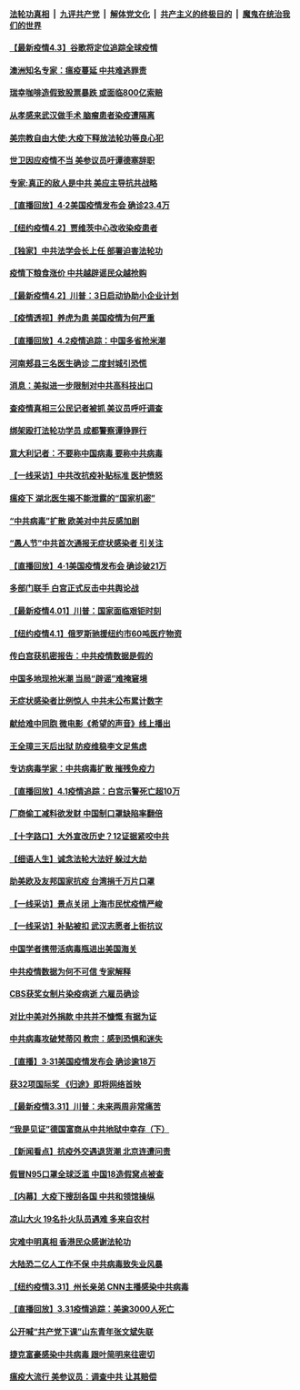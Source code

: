 ####  [法轮功真相](../../../../basic/blob/master/README.md?t=04031830) &nbsp;|&nbsp; [九评共产党](../../../../9ping.md/blob/master/README.md?t=04031830) &nbsp;|&nbsp; [解体党文化](../../../../jtdwh.md/blob/master/README.md?t=04031830)  &nbsp;|&nbsp; [共产主义的终极目的](../../../../gczydzjmd.md/blob/master/README.md?t=04031830) &nbsp;|&nbsp; [魔鬼在统治我们的世界](../../../../mgztzwmdsj.md/blob/master/README.md?t=04031830) 

#### [【最新疫情4.3】谷歌将定位追踪全球疫情](../pages/nf4514/n11999020.md?t=04031830) 

#### [澳洲知名专家：瘟疫蔓延 中共难逃罪责](../pages/nf4514/n11999716.md?t=04031830) 

#### [瑞幸咖啡造假致股票暴跌 或面临800亿索赔](../pages/nf4514/n11999432.md?t=04031830) 

#### [从孝感来武汉做手术 脑瘤患者染疫遭隔离](../pages/nf4514/n11999196.md?t=04031830) 

#### [美宗教自由大使:大疫下释放法轮功等良心犯](../pages/nf4514/n11999415.md?t=04031830) 

#### [世卫因应疫情不当 美参议员吁谭德塞辞职](../pages/nf4514/n11999215.md?t=04031830) 

#### [专家:真正的敌人是中共 美应主导抗共战略](../pages/nf4514/n11998983.md?t=04031830) 

#### [【直播回放】4·2美国疫情发布会 确诊23.4万](../pages/nf4514/n11999031.md?t=04031830) 

#### [【纽约疫情4.2】贾维茨中心改收染疫患者](../pages/nf4514/n11997935.md?t=04031830) 

#### [【独家】中共法学会长上任 部署迫害法轮功](../pages/nf4514/n11993523.md?t=04031830) 

#### [疫情下粮食涨价 中共越辟谣民众越抢购](../pages/nf4514/n11998726.md?t=04031830) 

#### [【最新疫情4.2】川普：3日启动协助小企业计划](../pages/nf4514/n11996390.md?t=04031830) 

#### [【疫情透视】养虎为患 美国疫情为何严重](../pages/nf4514/n11998432.md?t=04031830) 

#### [【直播回放】4.2疫情追踪：中国多省抢米潮](../pages/nf4514/n11997987.md?t=04031830) 

#### [河南郏县三名医生确诊 二度封城引恐慌](../pages/nf4514/n11997009.md?t=04031830) 

#### [消息：美拟进一步限制对中共高科技出口](../pages/nf4514/n11996942.md?t=04031830) 

#### [查疫情真相三公民记者被抓 美议员呼吁调查](../pages/nf4514/n11996846.md?t=04031830) 

#### [绑架殴打法轮功学员 成都警察谭铮罪行](../pages/nf4514/n11994819.md?t=04031830) 

#### [意大利记者：不要称中国病毒 要称中共病毒](../pages/nf4514/n11996335.md?t=04031830) 

#### [【一线采访】中共改抗疫补贴标准 医护愤怒](../pages/nf4514/n11996152.md?t=04031830) 

#### [瘟疫下 湖北医生揭不能泄露的“国家机密”](../pages/nf4514/n11992282.md?t=04031830) 

#### [“中共病毒”扩散 欧美对中共反感加剧](../pages/nf4514/n11992059.md?t=04031830) 

#### [“愚人节”中共首次通报无症状感染者 引关注](../pages/nf4514/n11995921.md?t=04031830) 

#### [【直播回放】4·1美国疫情发布会 确诊破21万](../pages/nf4514/n11996100.md?t=04031830) 

#### [多部门联手 白宫正式反击中共舆论战](../pages/nf4514/n11996230.md?t=04031830) 

#### [【最新疫情4.01】川普：国家面临艰钜时刻](../pages/nf4514/n11993225.md?t=04031830) 

#### [【纽约疫情4.1】俄罗斯驰援纽约市60吨医疗物资](../pages/nf4514/n11994827.md?t=04031830) 

#### [传白宫获机密报告：中共疫情数据是假的](../pages/nf4514/n11995692.md?t=04031830) 

#### [中国多地现抢米潮 当局“辟谣”难掩窘境](../pages/nf4514/n11995606.md?t=04031830) 

#### [无症状感染者比例惊人 中共未公布累计数字](../pages/nf4514/n11995452.md?t=04031830) 

#### [献给难中同胞 微电影《希望的声音》线上播出](../pages/nf4514/n11995242.md?t=04031830) 

#### [王全璋三天后出狱 防疫维稳李文足焦虑](../pages/nf4514/n11994951.md?t=04031830) 

#### [专访病毒学家：中共病毒扩散 摧残免疫力](../pages/nf4514/n11995153.md?t=04031830) 

#### [【直播回放】4.1疫情追踪：白宫示警死亡超10万](../pages/nf4514/n11994898.md?t=04031830) 

#### [厂商偷工减料欲发财 中国制口罩缺陷率翻倍](../pages/nf4514/n11994798.md?t=04031830) 

#### [【十字路口】大外宣改历史？12证据紧咬中共](../pages/nf4514/n11993612.md?t=04031830) 

#### [【细语人生】诚念法轮大法好 躲过大劫](../pages/nf4514/n11992930.md?t=04031830) 

#### [助美欧及友邦国家抗疫 台湾捐千万片口罩](../pages/nf4514/n11994605.md?t=04031830) 

#### [【一线采访】景点关闭 上海市民忧疫情严峻](../pages/nf4514/n11994556.md?t=04031830) 

#### [【一线采访】补贴被扣 武汉志愿者上街抗议](../pages/nf4514/n11993330.md?t=04031830) 

#### [中国学者携带活病毒瓶进出美国海关](../pages/nf4514/n11992910.md?t=04031830) 

#### [中共疫情数据为何不可信 专家解释](../pages/nf4514/n11992756.md?t=04031830) 

#### [CBS获奖女制片染疫病逝 六雇员确诊](../pages/nf4514/n11993381.md?t=04031830) 

#### [对比中美对外捐款 中共并不慷慨 有据为证](../pages/nf4514/n11993120.md?t=04031830) 

#### [中共病毒攻破梵蒂冈 教宗：感到恐惧和迷失](../pages/nf4514/n11993233.md?t=04031830) 

#### [【直播】3·31美国疫情发布会 确诊逾18万](../pages/nf4514/n11993029.md?t=04031830) 

#### [获32项国际奖 《归途》即将网络首映](../pages/nf4514/n11992828.md?t=04031830) 

#### [【最新疫情3.31】川普：未来两周非常痛苦](../pages/nf4514/n11989957.md?t=04031830) 

#### [“我是见证”德国富商从中共地狱中幸存（下）](../pages/nf4514/n11992830.md?t=04031830) 

#### [【新闻看点】抗疫外交遇退货潮 北京连遭问责](../pages/nf4514/n11992719.md?t=04031830) 

#### [假冒N95口罩全球泛滥 中国18造假窝点被查](../pages/nf4514/n11992861.md?t=04031830) 

#### [【内幕】大疫下搜刮各国 中共和领馆操纵](../pages/nf4514/n11984736.md?t=04031830) 

#### [凉山大火 19名扑火队员遇难 多来自农村](../pages/nf4514/n11992941.md?t=04031830) 

#### [灾难中明真相 香港民众感谢法轮功](../pages/nf4514/n11991567.md?t=04031830) 

#### [大陆恐二亿人工作不保 中共病毒致失业风暴](../pages/nf4514/n11992386.md?t=04031830) 

#### [【纽约疫情3.31】州长亲弟 CNN主播感染中共病毒](../pages/nf4514/n11991677.md?t=04031830) 

#### [【直播回放】3.31疫情追踪：美逾3000人死亡](../pages/nf4514/n11991737.md?t=04031830) 

#### [公开喊“共产党下课”山东青年张文斌失联](../pages/nf4514/n11990026.md?t=04031830) 

#### [捷克富豪感染中共病毒 跟叶简明来往密切](../pages/nf4514/n11989480.md?t=04031830) 

#### [瘟疫大流行 美参议员：调查中共 让其赔偿](../pages/nf4514/n11989642.md?t=04031830) 

